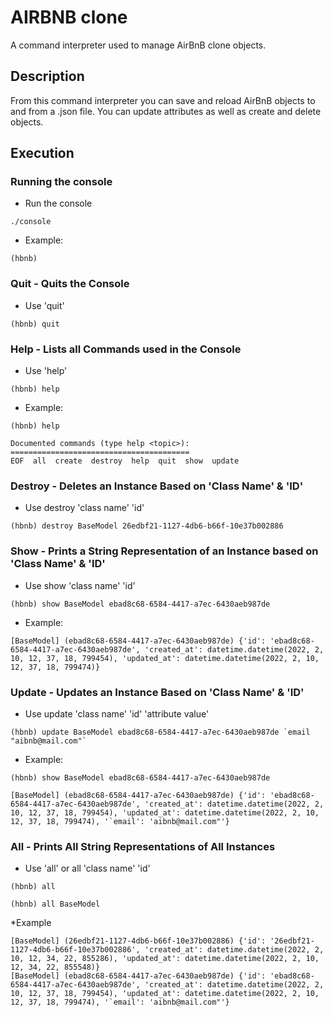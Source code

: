 # AIRBNB clone

A command interpreter used to manage AirBnB clone objects. 

## Description

From this command interpreter you can save and reload AirBnB objects to and from a .json file. You can update attributes as well as create and delete objects. 

## Execution


### Running the console

 * Run the console
```
./console
```
 * Example:
 ```
 (hbnb)
 ```
 
 ### Quit - Quits the Console
 * Use 'quit'
 ```
 (hbnb) quit
 ```

### Help - Lists all Commands used in the Console

* Use 'help'
```
(hbnb) help
```
* Example:
```
(hbnb) help

Documented commands (type help <topic>):
========================================
EOF  all  create  destroy  help  quit  show  update
```
### Destroy - Deletes an Instance Based on 'Class Name' & 'ID'

* Use destroy 'class name' 'id'
```
(hbnb) destroy BaseModel 26edbf21-1127-4db6-b66f-10e37b002886
```
### Show - Prints a String Representation  of an Instance based on 'Class Name' & 'ID'

* Use show 'class name' 'id'
```
(hbnb) show BaseModel ebad8c68-6584-4417-a7ec-6430aeb987de
```
* Example:
```
[BaseModel] (ebad8c68-6584-4417-a7ec-6430aeb987de) {'id': 'ebad8c68-6584-4417-a7ec-6430aeb987de', 'created_at': datetime.datetime(2022, 2, 10, 12, 37, 18, 799454), 'updated_at': datetime.datetime(2022, 2, 10, 12, 37, 18, 799474)}
```
### Update - Updates an Instance Based on 'Class Name' & 'ID'

* Use update 'class name' 'id' 'attribute value'
```
(hbnb) update BaseModel ebad8c68-6584-4417-a7ec-6430aeb987de `email "aibnb@mail.com"`
```
* Example:
```
(hbnb) show BaseModel ebad8c68-6584-4417-a7ec-6430aeb987de
```
```
[BaseModel] (ebad8c68-6584-4417-a7ec-6430aeb987de) {'id': 'ebad8c68-6584-4417-a7ec-6430aeb987de', 'created_at': datetime.datetime(2022, 2, 10, 12, 37, 18, 799454), 'updated_at': datetime.datetime(2022, 2, 10, 12, 37, 18, 799474), '`email': 'aibnb@mail.com"'}
```
### All - Prints All String Representations of All Instances

* Use 'all' or all 'class name' 'id'
```
(hbnb) all
```
```
(hbnb) all BaseModel
```
*Example
```
[BaseModel] (26edbf21-1127-4db6-b66f-10e37b002886) {'id': '26edbf21-1127-4db6-b66f-10e37b002886', 'created_at': datetime.datetime(2022, 2, 10, 12, 34, 22, 855286), 'updated_at': datetime.datetime(2022, 2, 10, 12, 34, 22, 855548)}
[BaseModel] (ebad8c68-6584-4417-a7ec-6430aeb987de) {'id': 'ebad8c68-6584-4417-a7ec-6430aeb987de', 'created_at': datetime.datetime(2022, 2, 10, 12, 37, 18, 799454), 'updated_at': datetime.datetime(2022, 2, 10, 12, 37, 18, 799474), '`email': 'aibnb@mail.com"'}
```